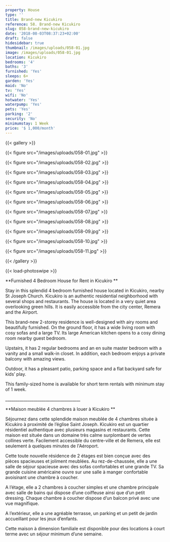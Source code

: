 ```yaml
---
property: House
type: ''
title: Brand-new Kicukiro
reference: 58. Brand-new Kicukiro
slug: 058-brand-new-kicukiro
date: '2018-08-03T08:37:23+02:00'
draft: false
hidesidebar: true
thumbnail: /images/uploads/058-01.jpg
image: /images/uploads/058-01.jpg
location: Kicukiro
bedrooms: '4'
baths: '3'
furnished: 'Yes'
sleeps: 6+
garden: 'Yes'
maid: 'No'
tv: 'Yes'
wifi: 'No'
hotwater: 'Yes'
waterpump: 'Yes'
pets: 'Yes'
parking: '2'
security: 'No'
minimumstay: 1 Week
price: '$ 1,000/month'
---
```

{{< gallery >}}

  {{< figure src="/images/uploads/058-01.jpg" >}}

  {{< figure src="/images/uploads/058-02.jpg" >}}

  {{< figure src="/images/uploads/058-03.jpg" >}}

  {{< figure src="/images/uploads/058-04.jpg" >}}

{{< figure src="/images/uploads/058-05.jpg" >}}

  {{< figure src="/images/uploads/058-06.jpg" >}}

  {{< figure src="/images/uploads/058-07.jpg" >}}

  {{< figure src="/images/uploads/058-08.jpg" >}}

{{< figure src="/images/uploads/058-09.jpg" >}}

  {{< figure src="/images/uploads/058-10.jpg" >}}

  {{< figure src="/images/uploads/058-11.jpg" >}}

{{< /gallery >}}

{{< load-photoswipe >}}

**Furnished 4 Bedroom House for Rent in Kicukiro**

Stay in this splendid 4 bedroom furnished house located in Kicukiro, nearby St Joseph Church. Kicukiro is an authentic residential neighborhood with several shops and restaurants. The house is located in a very quiet area overlooking green hills. It is easily accessible from the city center, Remera and the Airport. 

This brand-new 2-storey residence is well-designed with airy rooms and beautifully furnished. On the ground floor, it has a wide living room with cosy sofas and a large TV. Its large American kitchen opens to a cosy dining room nearby guest bedroom.

Upstairs, it has 2 regular bedrooms and an en suite master bedroom with a vanity and a small walk-in closet. In addition, each bedroom enjoys a private balcony with amazing views.

Outdoor, it has a pleasant patio, parking space and a flat backyard safe for kids’ play.  

This family-sized home is available for short term rentals with minimum stay of 1 week.                           

\_\_\_\_\_\_\_\_\_\_\_\_\_\_\_\_\_\_\_\_\_\_\_\_\_\_\_\_\_\_\_\_\_\_\_\__

**Maison meublée 4 chambres à louer à Kicukiro**

Séjournez dans cette splendide maison meublée de 4 chambres située à Kicukiro à proximité de l’église Saint Joseph. Kicukiro est un quartier résidentiel authentique avec plusieurs magasins et restaurants. Cette maison est située dans un domaine très calme surplombant de vertes collines verte. Facilement accessible du centre-ville et de Remera, elle est seulement à quelques minutes de l'Aéroport.

Cette toute nouvelle résidence de 2 étages est bien conçue avec des pièces spacieuses et joliment meublées. Au rez-de-chaussée, elle a une salle de séjour spacieuse avec des sofas confortables et une grande TV. Sa grande cuisine américaine ouvre sur une salle à manger confortable avoisinant une chambre à coucher. 

A l’étage, elle a 2 chambres à coucher simples et une chambre principale avec salle de bains qui dispose d’une coiffeuse ainsi que d’un petit dressing. Chaque chambre à coucher dispose d’un balcon privé avec une vue magnifique.

A l’extérieur, elle a une agréable terrasse, un parking et un petit de jardin accueillant pour les jeux d’enfants.

Cette maison à dimension familiale est disponible pour des locations à court terme avec un séjour minimum d’une semaine.
